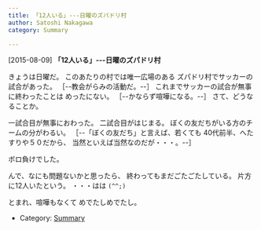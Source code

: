 ```yaml
---
title: 「12人いる」---日曜のズパドリ村
author: Satoshi Nakagawa
category: Summary

---
```


[2015-08-09] **「12人いる」---日曜のズパドリ村** 

 きょうは日曜だ。
このあたりの村では唯一広場のある
ズパドリ村でサッカーの試合があった。
［--教会がらみの活動だ。--］
これまでサッカーの試合が無事に終わったことは
めったにない。
［--かならず喧嘩になる。--］
さて、どうなることか。

<!--more-->

 一試合目が無事におわった。
二試合目がはじまる。
ぼくの友だちがいる方のチームの分がわるい。
［--「ぼくの友だち」と言えば、若くても
40代前半、へたすりや５０だから、
当然といえば当然なのだが・・・。--］

 ボロ負けでした。

 んで、なにも問題ないかと思ったら、
終わってもまだごたごたしている。
片方に12人いたという。
・・・はは `(^^;)`

 とまれ、喧嘩もなくて
めでたしめでたし。

- Category: [Summary](https://merapano.github.io/categories.html#Summary)

